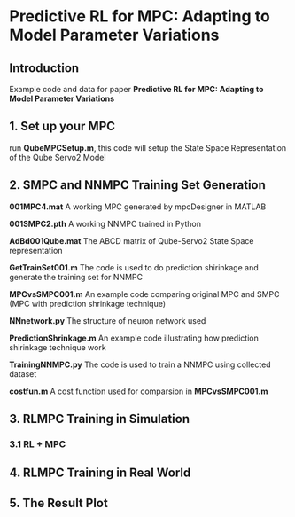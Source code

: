 # Predictive RL for MPC: Adapting to Model Parameter Variations
## Introduction
Example code and data for paper **Predictive RL for MPC: Adapting to Model Parameter Variations**

## 1. Set up your MPC
run **QubeMPCSetup.m**, this code will setup the State Space Representation of the Qube Servo2 Model

## 2. SMPC and NNMPC Training Set Generation
**001MPC4.mat** A working MPC generated by mpcDesigner in MATLAB

**001SMPC2.pth** A working NNMPC trained in Python

**AdBd001Qube.mat** The ABCD matrix of Qube-Servo2 State Space representation

**GetTrainSet001.m** The code is used to do prediction shirinkage and generate the training set for NNMPC

**MPCvsSMPC001.m** An example code comparing original MPC and SMPC (MPC with prediction shrinkage technique)

**NNnetwork.py** The structure of neuron network used

**PredictionShrinkage.m** An example code illustrating how prediction shirinkage technique work

**TrainingNNMPC.py** The code is used to train a NNMPC using collected dataset

**costfun.m** A cost function used for comparsion in **MPCvsSMPC001.m**

## 3. RLMPC Training in Simulation
### 3.1 RL + MPC




## 4. RLMPC Training in Real World


## 5. The Result Plot
